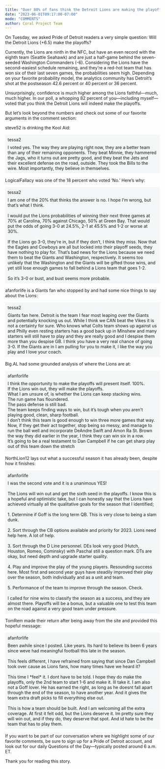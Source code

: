 ```yaml
---
title: "Over 80% of fans think the Detroit Lions are making the playoffs"
date: "2023-06-01T09:17:00-07:00"
mode: "COMMENTS"
author: Coral Project Team
---
```


On Tuesday, we asked Pride of Detroit readers a very simple question: Will the Detroit Lions (+6.5) make the playoffs?

Currently, the Lions are ninth in the NFC, but have an even record with the eighth team (Seattle Seahawk) and are just a half-game behind the seven-seeded Washington Commanders (-6). Considering the Lions have the second-easiest schedule remaining, and they’re a red-hot team that has won six of their last seven games, the probabilities seem high. Depending on your favorite probability model, the analytics community has Detroit’s shot at the postseason 42.6 percent or 40 percent or 36 percent.

Unsurprisingly, confidence is much higher among the Lions faithful—much, much higher. In our poll, a whopping 82 percent of you—including myself—voted that you think the Detroit Lions will indeed make the playoffs.

But let’s look beyond the numbers and check out some of our favorite arguments in the comment section:

steve52 is drinking the Kool Aid:

<div class="coral-comment-embed" style="background-color: #f4f7f7; padding: 8px;" data-commentID=207c9306-a772-4a5f-96ce-563f626f6d15 data-allowReplies="true" data-reactionLabel="Respect"><div style="margin-bottom: 8px;">tessa2</div><div><div>I voted yes. The way they are playing right now, they are a better team than any of their remaining opponents. They beat Minnie, they hammered the Jags, who it turns out are pretty good, and they beat the Jets and their excellent defense on the road, outside. They took the Bills to the wire. Most importantly, they believe in themselves.<br></div></div></div>

LogicalFallacy was one of the 18 percent who voted ‘No.’ Here’s why:

<div class="coral-comment-embed" style="background-color: #f4f7f7; padding: 8px;" data-commentID=7be74b74-81ab-4fd6-af06-494b94b4aa55 data-allowReplies="true" data-reactionLabel="Respect"><div style="margin-bottom: 8px;">tessa2</div><div><div>I am one of the 20% that thinks the answer is no. I hope I’m wrong, but that’s what I think.<br></div><div><br></div><div>I would put the Lions probabilities of winning their next three games at 70% at Carolina, 70% against Chicago, 50% at Green Bay. That would put the odds of going 3-0 at 24.5%, 2-1 at 45.5% and 1-2 or worse at 30%.<br></div><div><br></div><div>If the Lions go 3-0, they’re in, but if they don’t, I think they miss. Now that the Eagles and Cowboys are all but locked into their playoff seeds, they have nothing to play for. That’s bad news for the Lions because we need them to beat the Giants and Washington, respectively. It seems too unlikely that the Washington and the Giants will be gifted those wins, and yet still lose enough games to fall behind a Lions team that goes 1-2.<br></div><div><br></div><div>So it’s 3-0 or bust, and bust seems more probable.<br></div></div></div>

afanforlife is a Giants fan who stopped by and had some nice things to say about the Lions:

<div class="coral-comment-embed" style="background-color: #f4f7f7; padding: 8px;" data-commentID=993c86b6-b9c8-48cc-94e6-aa0df8977868 data-allowReplies="true" data-reactionLabel="Respect"><div style="margin-bottom: 8px;">tessa2</div><div><div>Giants fan here. Detroit is the team I fear most leaping over the Giants and potentially knocking us out. While I think we CAN beat the Vikes it is not a certainty for sure. Who knows what Colts team shows up against us and Philly even resting starters has a good back up in MInshew and many starters will still have to play and they are really good and I despise them more than you despise GB. I think you have a very real chance of going 3-0. If the Giants are in I am pulling for you to make it, I like the way you play and I love your coach.<br></div></div></div>

Big.AL had some grounded analysis of where the Lions are at:

<div class="coral-comment-embed" style="background-color: #f4f7f7; padding: 8px;" data-commentID=a3422f73-5b2d-4302-a395-43d59bdf5475 data-allowReplies="true" data-reactionLabel="Respect"><div style="margin-bottom: 8px;">afanforlife</div><div><div>I think the opportunity to make the playoffs will present itself. 100%.<br></div><div>If the Lions win out, they will make the playoffs.<br></div><div>What I am unsure of, is whether the Lions can keep stacking wins.<br></div><div>The run game has floundered.<br></div><div>The pass defense is still bad.<br></div><div>The team keeps finding ways to win, but it’s tough when you aren’t playing good, clean, sharp football.<br></div><div>I don’t think this team is good enough to win three more games that way.<br></div><div>Now, if they get their act together, stop being so messy, and manage to run the ball well and incorporate DeAndre Swift and Amon Ra St. Brown the way they did earlier in the year, I think they can win six in a row.<br></div><div>It’s going to be a real testament to Dan Campbell if he can get sharp play out of this team down the stretch<br></div></div></div>

NorthLion12 lays out what a successful season it has already been, despite how it finishes:

<div class="coral-comment-embed" style="background-color: #f4f7f7; padding: 8px;" data-commentID=581c060a-7eed-481b-acb5-55ee78edd80e data-allowReplies="true" data-reactionLabel="Respect"><div style="margin-bottom: 8px;">afanforlife</div><div><div>I was the second vote and it is a unanimous YES!<br></div><div><br></div><div>The Lions will win out and get the sixth seed in the playoffs. I know this is a hopeful and optimistic take, but I can honestly say that the Lions have achieved virtually all the qualitative goals for the season that I identified;<br></div><div><br></div><div>1. Determine if Goff is the long term QB. This is very close to being a slam dunk.<br></div><div><br></div><div>2. Sort through the CB options available and priority for 2023. Lions need help here. A lot of help.<br></div><div><br></div><div>3. Sort through the D Line personnel. DEs look very good (Hutch, Houston, Romeo, Cominsky) with Paschal still a question mark. DTs are okay, but need depth and upgrade starter quality.<br></div><div><br></div><div>4. Play and improve the play of the young players. Resounding success here. Most first and second year guys have steadily improved their play over the season, both individually and as a unit and team.<br></div><div><br></div><div>5. Performance of the team to improve through the season. Check.<br></div><div><br></div><div>I called for nine wins to classify the season as a success, and they are almost there. Playoffs will be a bonus, but a valuable one to test this team on the road against a very good team under pressure.<br></div></div></div>

TomRem made their return after being away from the site and provided this hopeful message:

<div class="coral-comment-embed" style="background-color: #f4f7f7; padding: 8px;" data-commentID=d9ad51bf-68a2-45b4-8826-ba3a38b2fd7b data-allowReplies="true" data-reactionLabel="Respect"><div style="margin-bottom: 8px;">afanforlife</div><div><div>Been awhile since I posted. Like years. Its hard to believe its been 6 years since weve had meaningful football this late in the season.<br></div><div><br></div><div>This feels different, I have refrained from saying that since Dan Campbell took over cause as Lions fans, how many times have we heard it?<br></div><div><br></div><div>This time I *feel* it. I dont have to be told. I hope they do make the playoffs, only the 2nd team to start 1-6 and make it. Ill take it. I am also not a Goff lover. He has earned the right, as long as he doesnt fall apart through the end of the season, to have another year. And it gives the team extra draft picks to fill everything else out.<br></div><div><br></div><div>This is how a team should be built. And I am welcoming all the extra coverage. At first it felt odd, but the Lions deserve it. Im pretty sure they will win out, and if they do, they deserve that spot. And id hate to be the team that has to play them.<br></div></div></div>

If you want to be part of our conversation where we highlight some of our favorite comments, be sure to sign up for a Pride of Detroit account, and look out for our daily Questions of the Day—typically posted around 6 a.m. ET.

<div id="coral-comment-embed-shadowRoot-d9ad51bf-68a2-45b4-8826-ba3a38b2fd7b"></div>
      <script type="module">
        const response = await fetch("
https://dev2.demo.coral.coralproject.net/api/services/oembed?url=https://coral-party-dev2.netlify.app/posts/comments-roundup/?commentID=d9ad51bf-68a2-45b4-8826-ba3a38b2fd7b&format=xml);
        const { html, embeddedMediaIframeScript } = await response.json();
        const embed = window.document.querySelector("#coral-comment-embed-shadowRoot-d9ad51bf-68a2-45b4-8826-ba3a38b2fd7b");
        const shadowRoot = embed.attachShadow({ mode: "open" });
        shadowRoot.innerHTML = html;
        if (embeddedMediaIframeScript) {
          const iframeHeightScript = window.document.createElement("script");
          iframeHeightScript.innerHTML = embeddedMediaIframeScript;
          shadowRoot.appendChild(iframeHeightScript);
        };
      </script>
      
Thank you for reading this story.

<div id="coral-comment-embed-shadowRoot-a3422f73-5b2d-4302-a395-43d59bdf5475"></div>
      <script type="module">
        const response = await fetch("
https://dev2.demo.coral.coralproject.net/api/services/oembed?url=https://coral-party-dev2.netlify.app/posts/comments-roundup/?commentID=a3422f73-5b2d-4302-a395-43d59bdf5475);
        const { html, embeddedMediaIframeScript } = await response.json();
        const embed = window.document.querySelector("#coral-comment-embed-shadowRoot-a3422f73-5b2d-4302-a395-43d59bdf5475");
        const shadowRoot = embed.attachShadow({ mode: "open" });
        shadowRoot.innerHTML = html;
        if (embeddedMediaIframeScript) {
          const iframeHeightScript = window.document.createElement("script");
          iframeHeightScript.innerHTML = embeddedMediaIframeScript;
          shadowRoot.appendChild(iframeHeightScript);
        };
      </script>
